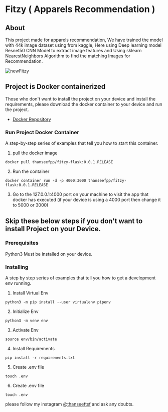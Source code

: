 # Fitzy ( Apparels Recommendation )

## About <a name = "about"></a>

This project made for apparels recommendation, We have trained the model with 44k image dataset using from kaggle, Here using Deep learning model Resnet50 CNN Model to extract image features and Using sklearn NearestNeighbors Algorithm to find the matching Images for Recommendation.

![newFitzy](https://user-images.githubusercontent.com/62167887/210856360-b25a6a57-a143-4a0e-9df3-1117dc472b6b.gif)

## Project is Docker containerized

Those who don't want to install the project on your device and install the requirements, please download the docker container to your device and run the project.

- [Docker Repository](https://hub.docker.com/r/thanseefpp/fitzy-flask)

### Run Project Docker Container

A step-by-step series of examples that tell you how to start this container.

1. pull the docker image

```
docker pull thanseefpp/fitzy-flask:0.0.1.RELEASE
```
2. Run the container
```
docker container run -d -p 4000:3000 thanseefpp/fitzy-flask:0.0.1.RELEASE
```
3. Go to the 127.0.0.1:4000 port on your machine to visit the app that docker has executed (if your device is using a 4000 port then change it to 5000 or 3000)

## Skip these below steps if you don't want to install Project on your Device.

### Prerequisites

Python3 Must be installed on your device.

### Installing

A step by step series of examples that tell you how to get a development env running.

1. Install Virtual Env

```
python3 -m pip install --user virtualenv pipenv
```

2. Initialize Env

```
python3 -m venv env
```
3. Activate Env
```
source env/bin/activate
```
4. Install Requirements

```
pip install -r requirements.txt
```

5. Create .env file

```
touch .env
```

6. Create .env file

```
touch .env
```

please follow my instagram [@thanseeftsf](https://www.instagram.com/thanseeftsf/) and ask any doubts.
